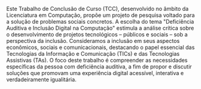 Este Trabalho de Conclusão de Curso (TCC), desenvolvido no âmbito da Licenciatura em Computação, propõe um projeto de pesquisa voltado para a solução de problemas sociais concretos. A escolha do tema "Deficiência Auditiva e Inclusão Digital na Computação" estimula a análise crítica sobre o desenvolvimento de projetos tecnológicos – públicos e sociais – sob a perspectiva da inclusão. Consideramos a inclusão em seus aspectos econômicos, sociais e comunicacionais, destacando o papel essencial das Tecnologias da Informação e Comunicação (TICs) e das Tecnologias Assistivas (TAs). O foco deste trabalho é compreender as necessidades específicas da pessoa com deficiência auditiva, a fim de propor e discutir soluções que promovam uma experiência digital acessível, interativa e verdadeiramente igualitária.
